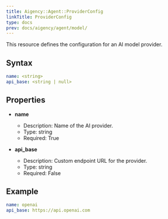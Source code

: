 ```yaml
---
title: Aigency::Agent::ProviderConfig
linkTitle: ProviderConfig
type: docs
prev: docs/aigency/agent/model/
---
```


This resource defines the configuration for an AI model provider.

## Syntax
```yaml
name: <string>
api_base: <string | null>
```

## Properties
- **name**
  - Description: Name of the AI provider.
  - Type: string
  - Required: True

- **api_base**
  - Description: Custom endpoint URL for the provider.
  - Type: string
  - Required: False

## Example
```yaml
name: openai
api_base: https://api.openai.com
```
